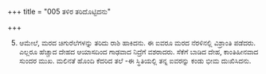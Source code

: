 +++
title = "005 ತಳಿರ ತರಿದೊಟ್ಟಿದನು"

+++
  
5. ಆಮೇಲೆ, ಮರದ ಚಿಗುರೆಲೆಗಳನ್ನು ತರಿದು ರಾಶಿ ಹಾಕಿದನು. ಈ ಐವರೂ ಮರದ ನೆರಳಿನಲ್ಲಿ ವಿಶ್ರಾಂತಿ ಪಡೆದರು. ಎಲ್ಲರೂ ಹೆಚ್ಚಾದ ದೇಹದ ಆಯಾಸದಿಂದ ಗಾಢವಾದ ನಿದ್ರೆಗೆ ವಶರಾದರು. ಸೆಕೆಗೆ ಬಾಡಿದ ದೇಹ, ಕಾಂತಿಹೀನವಾದ ಸುಂದರ ಮುಖ. ಮಲಿನತೆ ಹೊಂದಿ ಕೆದರಿದ ತಲೆ -ಈ ಸ್ಥಿತಿಯಲ್ಲಿ ತನ್ನ ಐವರನ್ನು ಕಂಡು ಭೀಮ ದುಃಖಿಸಿದನು.